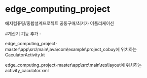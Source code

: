 # edge_computing_project
에지컴퓨팅/종합설계프로젝트
공동구매/최저가 어플리케이션


#계산기 기능 추가 - 


edge_computing_project-master\app\src\main\java\com\example\project_cobuy에 위치하는 CaculatorActivity.kt


edge_computing_project-master\app\src\main\res\layout에 위치하는 activity_caculator.xml
